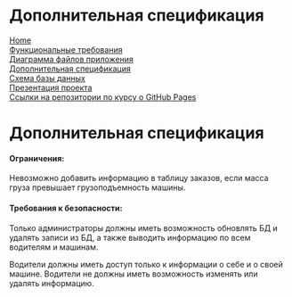 # Дополнительная спецификация

[Home](../index.md)    
[Функциональные требования](functionalRequirements.md)  
[Диаграмма файлов приложения](applicationFileDiagram.md)  
[Дополнительная спецификация](additionalSpecification.md)   
[Схема базы данных](databaseSchema.md)  
[Презентация проекта](projectPresentation.md)          
[Ссылки на репозитории по курсу о GitHub Pages](linksToRepositories.md) 

# Дополнительная спецификация

#### Ограничения:
Невозможно добавить информацию в таблицу заказов, если масса груза превышает грузоподъемность машины.

#### Требования к безопасности:
Только администраторы должны иметь возможность обновлять БД и удалять записи из БД, а также выводить информацию по всем водителям и машинам.

Водители должны иметь доступ только к информации о себе и о своей машине. Водители не должны иметь возможность изменять или удалять информацию.
